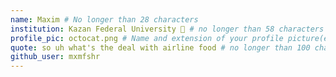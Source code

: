 ```yaml
---
name: Maxim # No longer than 28 characters
institution: Kazan Federal University 🚩 # no longer than 58 characters
profile_pic: octocat.png # Name and extension of your profile picture(ex. mona.png)
quote: so uh what's the deal with airline food # no longer than 100 characters
github_user: mxmfshr
---
```

